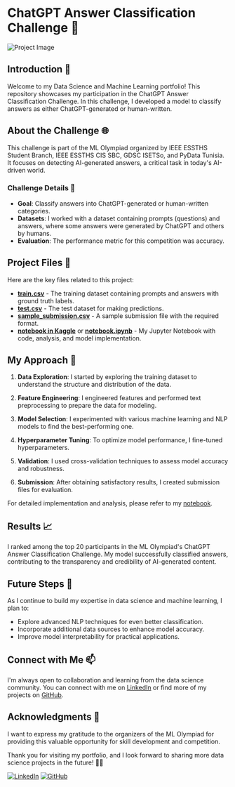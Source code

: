 # ChatGPT Answer Classification Challenge 🤖

![Project Image](project_image.png)

## Introduction 🌟

Welcome to my Data Science and Machine Learning portfolio! This repository showcases my participation in the ChatGPT Answer Classification Challenge. In this challenge, I developed a model to classify answers as either ChatGPT-generated or human-written.

## About the Challenge 🌐

This challenge is part of the ML Olympiad organized by IEEE ESSTHS Student Branch, IEEE ESSTHS CIS SBC, GDSC ISETSo, and PyData Tunisia. It focuses on detecting AI-generated answers, a critical task in today's AI-driven world.

### Challenge Details 📝

- **Goal**: Classify answers into ChatGPT-generated or human-written categories.
- **Datasets**: I worked with a dataset containing prompts (questions) and answers, where some answers were generated by ChatGPT and others by humans.
- **Evaluation**: The performance metric for this competition was accuracy.

## Project Files 📂

Here are the key files related to this project:

- [**train.csv**](https://www.kaggle.com/competitions/ml-olympiad-detect-chatgpt-answers/data) - The training dataset containing prompts and answers with ground truth labels.
- [**test.csv**](https://www.kaggle.com/competitions/ml-olympiad-detect-chatgpt-answers/data) - The test dataset for making predictions.
- [**sample_submission.csv**](https://www.kaggle.com/competitions/ml-olympiad-detect-chatgpt-answers/data) - A sample submission file with the required format.
- [**notebook in Kaggle**](https://www.kaggle.com/code/amirfares/chat-gpt-vs-human) or [**notebook.ipynb**](./chat-gpt-vs-human.ipynb) - My Jupyter Notebook with code, analysis, and model implementation.

## My Approach 🚀

1. **Data Exploration**: I started by exploring the training dataset to understand the structure and distribution of the data.

2. **Feature Engineering**: I engineered features and performed text preprocessing to prepare the data for modeling.

3. **Model Selection**: I experimented with various machine learning and NLP models to find the best-performing one.

4. **Hyperparameter Tuning**: To optimize model performance, I fine-tuned hyperparameters.

5. **Validation**: I used cross-validation techniques to assess model accuracy and robustness.

6. **Submission**: After obtaining satisfactory results, I created submission files for evaluation.

For detailed implementation and analysis, please refer to my [notebook](link_to_notebook).

## Results 📈

I ranked among the top 20 participants in the ML Olympiad's ChatGPT Answer Classification Challenge. My model successfully classified answers, contributing to the transparency and credibility of AI-generated content.

## Future Steps 🌱

As I continue to build my expertise in data science and machine learning, I plan to:

- Explore advanced NLP techniques for even better classification.
- Incorporate additional data sources to enhance model accuracy.
- Improve model interpretability for practical applications.

## Connect with Me 📫

I'm always open to collaboration and learning from the data science community. You can connect with me on [LinkedIn](https://www.linkedin.com/in/amir-f) or find more of my projects on [GitHub](https://github.com/AmirFARES).

## Acknowledgments 🙏

I want to express my gratitude to the organizers of the ML Olympiad for providing this valuable opportunity for skill development and competition.

Thank you for visiting my portfolio, and I look forward to sharing more data science projects in the future! 🚀✨

[![LinkedIn](linkedin_badge.png)](https://www.linkedin.com/in/amir-f)
[![GitHub](github_badge.png)](https://github.com/AmirFARES)
